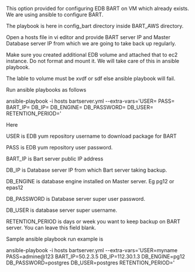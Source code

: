 This option provided for configuring EDB BART on VM which already exists. We are using ansible to configure BART.

The playbook is here in config_bart directory inside BART_AWS directory. 

Open a hosts file in vi editor and provide BART server IP and Master Database server IP from which we are going to take back up regularly.

Make sure you created additional EDB volume and attached that to ec2 instance. Do not format and mount it. We will take care of this in ansible playbook.

The lable to volume must be xvdf or sdf else ansible playbook will fail.


Run ansible playbooks as follows

ansible-playbook -i hosts   bartserver.yml --extra-vars='USER= PASS= BART_IP= DB_IP= DB_ENGINE= DB_PASSWORD= DB_USER= RETENTION_PERIOD='

Here

USER is EDB yum repository username to download package for BART

PASS is EDB yum repository user password.

BART_IP is Bart server public IP address

DB_IP is Database server IP from which Bart server taking backup.

DB_ENGINE is database engine installed on Master server. Eg pg12 or epas12

DB_PASSWORD is Database server super user password.

DB_USER is database server super username.

RETENTION_PERIOD is days or week you want to keep backup on BART server. You can leave this field blank.


Sample ansible playbook run example is


ansible-playbook -i hosts   bartserver.yml --extra-vars='USER=myname PASS=admine@123 BART_IP=50.2.3.5 DB_IP=112.30.1.3 DB_ENGINE=pg12 DB_PASSWORD=postgres DB_USER=postgres RETENTION_PERIOD='




 



